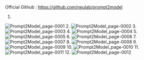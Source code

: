 Official Github : https://github.com/neulab/prompt2model


1.
![Prompt2Model_page-0001](https://github.com/Rakib-data-scientist/Create_specific_model_using_prompt2model/assets/137823730/211c288e-fb2e-4d37-8c06-d527633076e4)
2.
![Prompt2Model_page-0002](https://github.com/Rakib-data-scientist/Create_specific_model_using_prompt2model/assets/137823730/eec2cf6a-4e5a-4054-8c40-3d920a573b9c)
3.
![Prompt2Model_page-0003](https://github.com/Rakib-data-scientist/Create_specific_model_using_prompt2model/assets/137823730/ac75916f-43e5-40ac-8b6b-308976087097)
4.
![Prompt2Model_page-0004](https://github.com/Rakib-data-scientist/Create_specific_model_using_prompt2model/assets/137823730/628ef109-b2bc-4adb-8e05-2c2c37b68bcc)
5.
![Prompt2Model_page-0005](https://github.com/Rakib-data-scientist/Create_specific_model_using_prompt2model/assets/137823730/422e84e8-1f06-4551-b3c7-74237106ce16)
6.
![Prompt2Model_page-0006](https://github.com/Rakib-data-scientist/Create_specific_model_using_prompt2model/assets/137823730/62446930-1da9-435f-bdf0-d8d43f6f1b3f)
7.
![Prompt2Model_page-0007](https://github.com/Rakib-data-scientist/Create_specific_model_using_prompt2model/assets/137823730/ea4e62ad-f0c8-4bd8-90cb-d6cf6e4a5e44)
8.
![Prompt2Model_page-0008](https://github.com/Rakib-data-scientist/Create_specific_model_using_prompt2model/assets/137823730/ba12ad79-9f06-4a9f-8b77-6ae67230dd26)
9.
![Prompt2Model_page-0009](https://github.com/Rakib-data-scientist/Create_specific_model_using_prompt2model/assets/137823730/9fcb30da-fbbb-485a-80d5-30fd6268b305)
10.
![Prompt2Model_page-0010](https://github.com/Rakib-data-scientist/Create_specific_model_using_prompt2model/assets/137823730/05cd9143-d6d0-4799-9ec3-f928c4e15e63)
11.
![Prompt2Model_page-0011](https://github.com/Rakib-data-scientist/Create_specific_model_using_prompt2model/assets/137823730/42ede734-f094-4a3c-a5a0-340c27ed6af2)
12.
![Prompt2Model_page-0012](https://github.com/Rakib-data-scientist/Create_specific_model_using_prompt2model/assets/137823730/fb7a488f-9777-40a7-aab8-c6fdc5bfc607)
